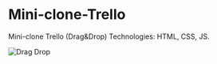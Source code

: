 # Mini-clone-Trello
Mini-clone Trello (Drag&Drop)
Technologies: HTML, CSS, JS.

![Drag Drop](https://user-images.githubusercontent.com/64933879/136119798-0ff3b704-0d00-4b9e-9c71-d66c448873ad.gif)
